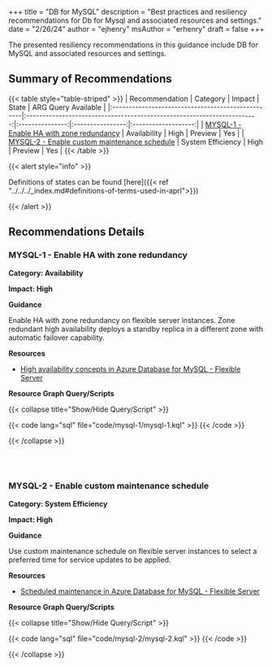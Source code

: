 +++
title = "DB for MySQL"
description = "Best practices and resiliency recommendations for Db for Mysql and associated resources and settings."
date = "2/26/24"
author = "ejhenry"
msAuthor = "erhenry"
draft = false
+++

The presented resiliency recommendations in this guidance include DB for MySQL and associated resources and settings.

## Summary of Recommendations

{{< table style="table-striped" >}}
| Recommendation                                    |                                Category                                 |     Impact      |      State       | ARG Query Available |
|:--------------------------------------------------|:-----------------------------------------------------------------------:|:---------------:|:----------------:|:-------------------:|
| [MYSQL-1 - Enable HA with zone redundancy](#mysql-1---enable-ha-with-zone-redundancy) | Availability | High | Preview |         Yes         |
| [MYSQL-2 - Enable custom maintenance schedule](#mysql-2---enable-custom-maintenance-schedule) |     System Efficiency      | High | Preview |         Yes          |
{{< /table >}}

{{< alert style="info" >}}

Definitions of states can be found [here]({{< ref "../../../_index.md#definitions-of-terms-used-in-aprl">}})

{{< /alert >}}

## Recommendations Details

### MYSQL-1 - Enable HA with zone redundancy

**Category: Availability**

**Impact: High**

**Guidance**

Enable HA with zone redundancy on flexible server instances. Zone redundant high availability deploys a standby replica in a different zone with automatic failover capability.

**Resources**

- [High availability concepts in Azure Database for MySQL - Flexible Server](https://learn.microsoft.com/azure/mysql/flexible-server/concepts-high-availability)

**Resource Graph Query/Scripts**

{{< collapse title="Show/Hide Query/Script" >}}

{{< code lang="sql" file="code/mysql-1/mysql-1.kql" >}} {{< /code >}}

{{< /collapse >}}

<br><br>

### MYSQL-2 - Enable custom maintenance schedule

**Category: System Efficiency**

**Impact: High**

**Guidance**

Use custom maintenance schedule on flexible server instances to select a preferred time for service updates to be applied.

**Resources**

- [Scheduled maintenance in Azure Database for MySQL - Flexible Server](https://learn.microsoft.com/azure/mysql/flexible-server/concepts-maintenance)

**Resource Graph Query/Scripts**

{{< collapse title="Show/Hide Query/Script" >}}

{{< code lang="sql" file="code/mysql-2/mysql-2.kql" >}} {{< /code >}}

{{< /collapse >}}

<br><br>
